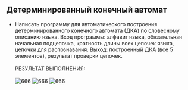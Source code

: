 ## Детерминированный конечный автомат 
- Написать программу для автоматического построения детерминированного конечного автомата (ДКА) по словесному описанию языка. 
Вход программы: алфавит языка, обязательная начальная подцепочка, кратность длины всех цепочек языка, цепочки для распознавания.
Выход: построенный ДКА (все 5 элементов), результат проверки цепочек.
<br><br>РЕЗУЛЬТАТ ВЫПОЛНЕНИЯ:<br><br>
![666](https://github.com/pirocsilin/educational/assets/97364957/37745e78-5dd3-4c66-81b2-e72722d6ebc2)
![666](https://github.com/pirocsilin/educational/assets/97364957/cdcfe937-117f-4ef9-a7db-eb1d893384db)
![666](https://github.com/pirocsilin/educational/assets/97364957/bf7b8123-0551-4875-8bdb-f9c0cb647e7f)
